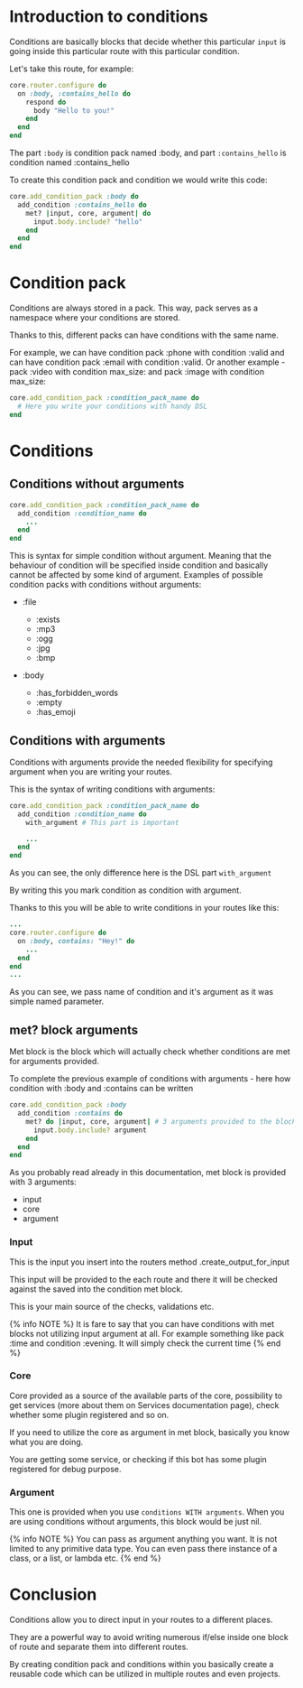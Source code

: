 # Introduction to conditions

Conditions are basically blocks that decide whether this particular `input` is going inside this particular
route with this particular condition.

Let's take this route, for example:

```ruby
core.router.configure do
  on :body, :contains_hello do
    respond do
      body "Hello to you!"
    end
  end
end
```

The part `:body` is condition pack named :body, and part `:contains_hello` is condition named :contains_hello

To create this condition pack and condition we would write this code:

```ruby
core.add_condition_pack :body do
  add_condition :contains_hello do
    met? |input, core, argument| do
      input.body.include? "hello"
    end
  end
end
```

# Condition pack

Conditions are always stored in a pack. This way, pack serves as a namespace where your
conditions are stored.

Thanks to this, different packs can have conditions with the same name.

For example, we can have condition pack :phone with
condition :valid and can have condition pack :email with condition :valid.
Or another example - pack :video with condition max_size: and pack :image with condition max_size:

```ruby
core.add_condition_pack :condition_pack_name do
  # Here you write your conditions with handy DSL
end
```

# Conditions

## Conditions without arguments

```ruby
core.add_condition_pack :condition_pack_name do
  add_condition :condition_name do
    ...
  end
end
```

This is syntax for simple condition without argument. Meaning that the behaviour of condition
will be specified inside condition and basically cannot be affected by some kind of argument.
Examples of possible condition packs with conditions without arguments:

- :file
  - :exists
  - :mp3
  - :ogg
  - :jpg
  - :bmp

- :body
  - :has_forbidden_words
  - :empty
  - :has_emoji

## Conditions with arguments

Conditions with arguments provide the needed flexibility for specifying
argument when you are writing your routes.

This is the syntax of writing conditions with arguments:

```ruby
core.add_condition_pack :condition_pack_name do
  add_condition :condition_name do
    with_argument # This part is important

    ...
  end
end
```

As you can see, the only difference here is the DSL part `with_argument`

By writing this you mark
condition as condition with argument.

Thanks to this you will be able to write conditions in your routes like this:

```ruby
...
core.router.configure do
  on :body, contains: "Hey!" do
    ...
  end
end
...
```

As you can see, we pass name of condition and it's argument as it was simple named parameter.

## met? block arguments

Met block is the block which will actually check whether conditions are met for arguments provided.

To complete the previous example of conditions with arguments -
here how condition with :body and :contains can be written

```ruby
core.add_condition_pack :body
  add_condition :contains do
    met? do |input, core, argument| # 3 arguments provided to the block
      input.body.include? argument
    end
  end
end
```

As you probably read already in this documentation, met block is provided with 3 arguments:

- input
- core
- argument

### Input

This is the input you insert into the routers method .create_output_for_input

This input will be provided to the each route and there it will be checked against the
saved into the condition met block.

This is your main source of the checks, validations etc.

{% info NOTE %}
It is fare to say that you can have conditions with met blocks not utilizing input argument at all.
For example something like pack :time and condition :evening. It will simply check the current time
{% end %}

### Core

Core provided as a source of the available parts of the core, possibility to get services
(more about them on Services documentation page), check whether some plugin registered and so on.

If you need to utilize the core as argument in met block, basically you know what you are doing.

You are getting some service, or checking if this bot has some plugin registered for debug purpose.

### Argument

This one is provided when you use `conditions WITH arguments`. When you are using
conditions without arguments, this block would be just nil.

{% info NOTE %}
You can pass as argument anything you want. It is not limited to any primitive data type.
You can even pass there instance of a class, or a list, or lambda etc.
{% end %}

# Conclusion

Conditions allow you to direct input in your routes to a different places.

They are a powerful way to avoid writing numerous if/else inside one block of
route and separate them into different routes.

By creating condition pack and conditions within you basically create a reusable
code which can be utilized in multiple routes and even projects.